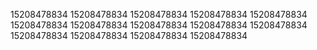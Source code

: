 15208478834
15208478834
15208478834
15208478834
15208478834
15208478834
15208478834
15208478834
15208478834
15208478834
15208478834
15208478834
15208478834
15208478834
